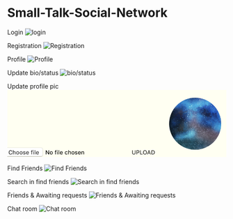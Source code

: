# Small-Talk-Social-Network
Login 
![login](githubImages/login.png)

Registration
![Registration](githubImages/register.png)

Profile
![Profile](githubImages/profile.png)

Update bio/status
![bio/status](githubImages/bioeditor.png)

Update profile pic
![Update profile pic](githubImages/picupload.png)

Find Friends
![Find Friends](githubImages/finfriends.png)

Search in find friends
![Search in find friends](githubImages/searchinfindfriends.png)

Friends & Awaiting requests
![Friends & Awaiting requests](githubImages/friends&awaiting.png)

Chat room
![Chat room](githubImages/chatroom.png)
